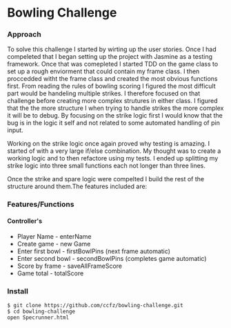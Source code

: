 # Bowling Challenge

### Approach

  To solve this challenge I started by wirting up the user stories. Once I had compeleted that I began setting up the project with Jasmine as a testing framework. Once that was comepleted I started TDD on the game class to set up a rough enviorment that could contain my frame class. I then proccedded witht the frame class  and created the most obvious functions first. From reading the rules of bowling scoring I figured the most difficult part would be handeling multiple strikes. I therefore focused on that challenge before creating more complex strutures in either class. I figured that the the more structure I when trying to handle strikes the more complex it will be to debug. By focusing on the strike logic first I would know that the bug is in the logic it self and not related to some automated handling of pin input. 

  Working on the strike logic once again proved why testing is amazing. I started of with a very large if/else combination. My thought was to create a working logic and to then refactore using my tests. I ended up splitting my strike logic into three small functions each not longer than three lines.

  Once the strike and spare logic were compelted I build the rest of the structure around them.The features included are:

### Features/Functions

#### Controller's

* Player Name - enterName
* Create game - new Game
* Enter first bowl - firstBowlPins (next frame automatic)
* Enter second bowl - secondBowlPins (completes game automatic)
* Score by frame - saveAllFrameScore
* Game total - totalScore

### Install

```
$ git clone https://github.com/ccfz/bowling-challenge.git
$ cd bowling-challenge
open Specrunner.html
```




